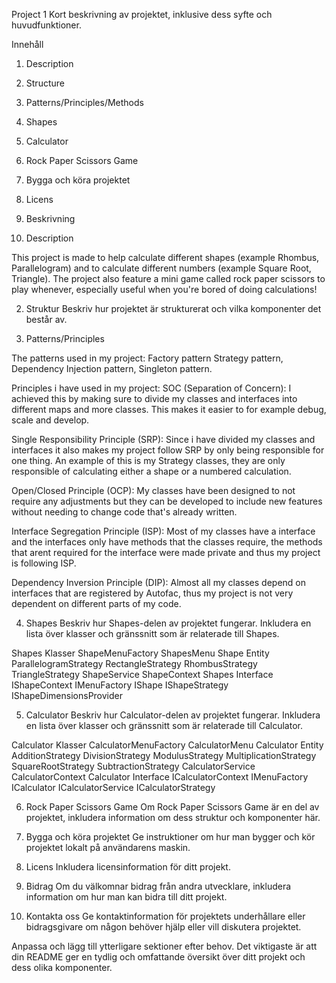 Project 1
Kort beskrivning av projektet, inklusive dess syfte och huvudfunktioner.

Innehåll
1. Description
2. Structure
3. Patterns/Principles/Methods
4. Shapes
5. Calculator
6. Rock Paper Scissors Game
7. Bygga och köra projektet
8. Licens
9. Beskrivning

1. Description

This project is made to help calculate different shapes (example Rhombus, Parallelogram) and to calculate different numbers (example Square Root, Triangle). 
The project also feature a mini game called rock paper scissors to play whenever, especially useful when you're bored of doing calculations!

2. Struktur
Beskriv hur projektet är strukturerat och vilka komponenter det består av.

3. Patterns/Principles

The patterns used in my project:
Factory pattern
Strategy pattern,
Dependency Injection pattern,
Singleton pattern.

Principles i have used in my project:
SOC (Separation of Concern):
I achieved this by making sure to divide my classes and interfaces into different maps and more classes. This makes it easier to for example debug, scale and develop.

Single Responsibility Principle (SRP):
Since i have divided my classes and interfaces it also makes my project follow SRP by only being responsible for one thing. 
An example of this is my Strategy classes, they are only responsible of calculating either a shape or a numbered calculation.

Open/Closed Principle (OCP):
My classes have been designed to not require any adjustments but they can be developed to include new features without needing to change code that's already written.

Interface Segregation Principle (ISP):
Most of my classes have a interface and the interfaces only have methods that the classes require, the methods that arent required for the interface were made private and thus my project
is following ISP.

Dependency Inversion Principle (DIP):
Almost all my classes depend on interfaces that are registered by Autofac, thus my project is not very dependent on different parts of my code.

4. Shapes
Beskriv hur Shapes-delen av projektet fungerar. Inkludera en lista över klasser och gränssnitt som är relaterade till Shapes.

Shapes Klasser
ShapeMenuFactory
ShapesMenu
Shape Entity
ParallelogramStrategy
RectangleStrategy
RhombusStrategy
TriangleStrategy
ShapeService
ShapeContext
Shapes Interface
IShapeContext
IMenuFactory
IShape
IShapeStrategy
IShapeDimensionsProvider

5. Calculator
Beskriv hur Calculator-delen av projektet fungerar. Inkludera en lista över klasser och gränssnitt som är relaterade till Calculator.

Calculator Klasser
CalculatorMenuFactory
CalculatorMenu
Calculator Entity
AdditionStrategy
DivisionStrategy
ModulusStrategy
MultiplicationStrategy
SquareRootStrategy
SubtractionStrategy
CalculatorService
CalculatorContext
Calculator Interface
ICalculatorContext
IMenuFactory
ICalculator
ICalculatorService
ICalculatorStrategy

6. Rock Paper Scissors Game
Om Rock Paper Scissors Game är en del av projektet, inkludera information om dess struktur och komponenter här.

7. Bygga och köra projektet
Ge instruktioner om hur man bygger och kör projektet lokalt på användarens maskin.

8. Licens
Inkludera licensinformation för ditt projekt.

9. Bidrag
Om du välkomnar bidrag från andra utvecklare, inkludera information om hur man kan bidra till ditt projekt.

10. Kontakta oss
Ge kontaktinformation för projektets underhållare eller bidragsgivare om någon behöver hjälp eller vill diskutera projektet.

Anpassa och lägg till ytterligare sektioner efter behov. Det viktigaste är att din README ger en tydlig och omfattande översikt över ditt projekt och dess olika komponenter.
